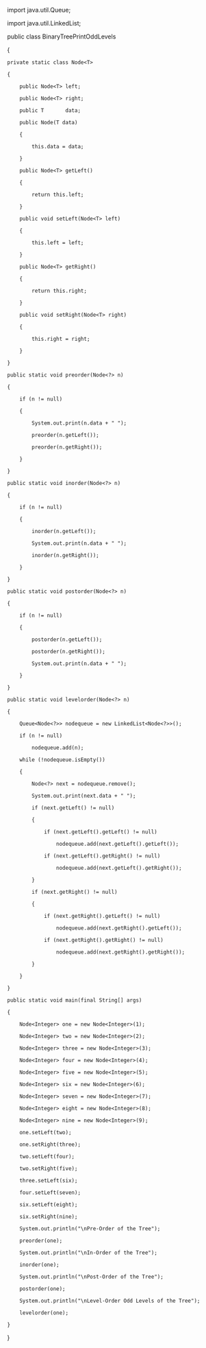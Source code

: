import java.util.Queue;

import java.util.LinkedList;
 
public class BinaryTreePrintOddLevels

{
    
    private static class Node<T>
    
    {
        
        public Node<T> left;
        
        public Node<T> right;
        
        public T       data;
 
        public Node(T data)
        
        {
            
            this.data = data;
        
        }
 
        public Node<T> getLeft()
        
        {
            
            return this.left;
        
        }
 
        public void setLeft(Node<T> left)
        
        {
            
            this.left = left;
        
        }
 
        public Node<T> getRight()
        
        {
            
            return this.right;
        
        }
 
        public void setRight(Node<T> right)
        
        {
            
            this.right = right;
        
        }
    
    }
 
    public static void preorder(Node<?> n)
    
    {
        
        if (n != null)
        
        {
            
            System.out.print(n.data + " ");
            
            preorder(n.getLeft());
            
            preorder(n.getRight());
        
        }
    
    }
 
    public static void inorder(Node<?> n)
    
    {
        
        if (n != null)
        
        {
            
            inorder(n.getLeft());
            
            System.out.print(n.data + " ");
            
            inorder(n.getRight());
        
        }
    
    }
 
    public static void postorder(Node<?> n)
    
    {
        
        if (n != null)
        
        {
            
            postorder(n.getLeft());
            
            postorder(n.getRight());
            
            System.out.print(n.data + " ");
        
        }
    
    }
 
    public static void levelorder(Node<?> n)
    
    {
        
        Queue<Node<?>> nodequeue = new LinkedList<Node<?>>();
        
        if (n != null)
            
            nodequeue.add(n);
        
        while (!nodequeue.isEmpty())
        
        {
            
            Node<?> next = nodequeue.remove();
            
            System.out.print(next.data + " ");
            
            if (next.getLeft() != null)
            
            {
                
                if (next.getLeft().getLeft() != null)
                    
                    nodequeue.add(next.getLeft().getLeft());
                
                if (next.getLeft().getRight() != null)
                    
                    nodequeue.add(next.getLeft().getRight());
            
            }
            
            if (next.getRight() != null)
            
            {
                
                if (next.getRight().getLeft() != null)
                    
                    nodequeue.add(next.getRight().getLeft());
                
                if (next.getRight().getRight() != null)
                    
                    nodequeue.add(next.getRight().getRight());
            
            }
        
        }
    
    }
 
    public static void main(final String[] args)
    
    {
        
        Node<Integer> one = new Node<Integer>(1);
        
        Node<Integer> two = new Node<Integer>(2);
        
        Node<Integer> three = new Node<Integer>(3);
        
        Node<Integer> four = new Node<Integer>(4);
        
        Node<Integer> five = new Node<Integer>(5);
        
        Node<Integer> six = new Node<Integer>(6);
        
        Node<Integer> seven = new Node<Integer>(7);
        
        Node<Integer> eight = new Node<Integer>(8);
        
        Node<Integer> nine = new Node<Integer>(9);
 
        one.setLeft(two);
        
        one.setRight(three);
        
        two.setLeft(four);
        
        two.setRight(five);
        
        three.setLeft(six);
        
        four.setLeft(seven);
        
        six.setLeft(eight);
        
        six.setRight(nine);
 
        System.out.println("\nPre-Order of the Tree");
        
        preorder(one);
        
        System.out.println("\nIn-Order of the Tree");
        
        inorder(one);
        
        System.out.println("\nPost-Order of the Tree");
        
        postorder(one);
        
        System.out.println("\nLevel-Order Odd Levels of the Tree");
        
        levelorder(one);
 
    }

}
